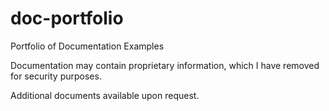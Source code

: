 # doc-portfolio
Portfolio of Documentation Examples

Documentation may contain proprietary information, which I have removed for security purposes.

Additional documents available upon request.
